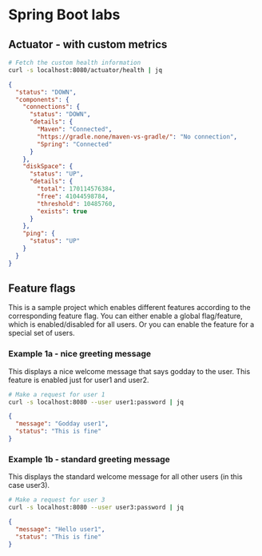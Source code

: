 # Spring Boot labs

## Actuator - with custom metrics

```bash
# Fetch the custom health information
curl -s localhost:8080/actuator/health | jq 
```

```json
{
  "status": "DOWN",
  "components": {
    "connections": {
      "status": "DOWN",
      "details": {
        "Maven": "Connected",
        "https://gradle.none/maven-vs-gradle/": "No connection",
        "Spring": "Connected"
      }
    },
    "diskSpace": {
      "status": "UP",
      "details": {
        "total": 170114576384,
        "free": 41044598784,
        "threshold": 10485760,
        "exists": true
      }
    },
    "ping": {
      "status": "UP"
    }
  }
}

```

## Feature flags
This is a sample project which enables different features according to the corresponding feature flag.
You can either enable a global flag/feature, which is enabled/disabled for all users. 
Or you can enable the feature for a special set of users.

### Example 1a - nice greeting message
This displays a nice welcome message that says godday to the user.
This feature is enabled just for user1 and user2.

```bash
# Make a request for user 1
curl -s localhost:8080 --user user1:password | jq
```

```json
{
  "message": "Godday user1",
  "status": "This is fine"
}
```

### Example 1b - standard greeting message
This displays the standard welcome message for all other users (in this case user3).

```bash
# Make a request for user 3
curl -s localhost:8080 --user user3:password | jq
```

```json
{
  "message": "Hello user1",
  "status": "This is fine"
}
```